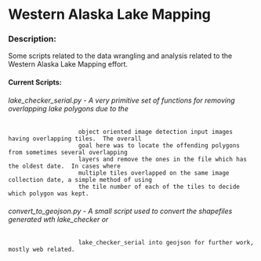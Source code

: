 # Western Alaska Lake Mapping

### Description:
Some scripts related to the data wrangling and analysis related to the Western Alaska Lake Mapping effort.


#### Current Scripts:

###### lake_checker_serial.py - A very primitive set of functions for removing overlapping lake polygons due to the 
						object oriented image detection input images having overlapping tiles.  The overall 
						goal here was to locate the offending polygons from sometimes several overlapping 
						layers and remove the ones in the file which has the oldest date.  In cases where 
						multiple tiles overlapped on the same image collection date, a simple method of using 
						the tile number of each of the tiles to decide which polygon was kept.

###### convert_to_geojson.py - A small script used to convert the shapefiles generated wth lake_checker or 
						lake_checker_serial into geojson for further work, mostly web related.


